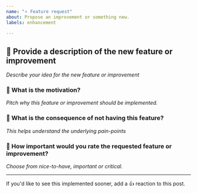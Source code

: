 ```yaml
---
name: "⭐ Feature request"
about: Propose an improvement or something new.
labels: enhancement

---
```


## 📝 Provide a description of the new feature or improvement
*Describe your idea for the new feature or improvement*

### 🫶 What is the motivation?
*Pitch why this feature or improvement should be implemented.*

### 🔗 What is the consequence of not having this feature?
*This helps understand the underlying pain-points*

### 🚦 How important would you rate the requested feature or improvement?
*Choose from nice-to-have, important or critical.*

---

If you'd like to see this implemented sooner, add a 👍 reaction to this post.
